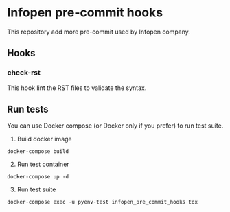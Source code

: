 # Infopen pre-commit hooks

This repository add more pre-commit used by Infopen company.

## Hooks

### check-rst

This hook lint the RST files to validate the syntax.


## Run tests

You can use Docker compose (or Docker only if you prefer) to run test suite.

1. Build docker image
```
docker-compose build
```

2. Run test container
```
docker-compose up -d
```

3. Run test suite
```
docker-compose exec -u pyenv-test infopen_pre_commit_hooks tox
```
